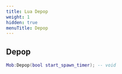 ```yaml
---
title: Lua Depop
weight: 1
hidden: true
menuTitle: Depop
---
```

## Depop
```lua
Mob:Depop(bool start_spawn_timer); -- void
```